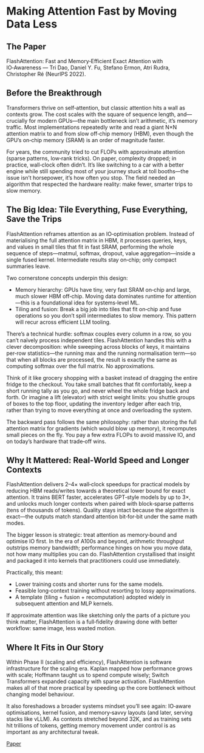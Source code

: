 # Making Attention Fast by Moving Data Less

## The Paper

FlashAttention: Fast and Memory‑Efficient Exact Attention with IO‑Awareness —
Tri Dao, Daniel Y. Fu, Stefano Ermon, Atri Rudra, Christopher Ré (NeurIPS
2022).

## Before the Breakthrough

Transformers thrive on self‑attention, but classic attention hits a wall as
contexts grow. The cost scales with the square of sequence length, and—crucially
for modern GPUs—the main bottleneck isn’t arithmetic, it’s memory traffic. Most
implementations repeatedly write and read a giant N×N attention matrix to and
from slow off‑chip memory (HBM), even though the GPU’s on‑chip memory (SRAM) is
an order of magnitude faster.

For years, the community tried to cut FLOPs with approximate attention (sparse
patterns, low‑rank tricks). On paper, complexity dropped; in practice, wall‑clock
often didn’t. It’s like switching to a car with a better engine while still
spending most of your journey stuck at toll booths—the issue isn’t horsepower,
it’s how often you stop. The field needed an algorithm that respected the
hardware reality: make fewer, smarter trips to slow memory.

## The Big Idea: Tile Everything, Fuse Everything, Save the Trips

FlashAttention reframes attention as an IO‑optimisation problem. Instead of
materialising the full attention matrix in HBM, it processes queries, keys, and
values in small tiles that fit in fast SRAM, performing the whole sequence of
steps—matmul, softmax, dropout, value aggregation—inside a single fused kernel.
Intermediate results stay on‑chip; only compact summaries leave.

Two cornerstone concepts underpin this design:

- Memory hierarchy: GPUs have tiny, very fast SRAM on‑chip and large, much
  slower HBM off‑chip. Moving data dominates runtime for attention—this is a
  foundational idea for systems‑level ML.
- Tiling and fusion: Break a big job into tiles that fit on‑chip and fuse
  operations so you don’t spill intermediates to slow memory. This pattern will
  recur across efficient LLM tooling.

There’s a technical hurdle: softmax couples every column in a row, so you can’t
naïvely process independent tiles. FlashAttention handles this with a clever
decomposition: while sweeping across blocks of keys, it maintains per‑row
statistics—the running max and the running normalisation term—so that when all
blocks are processed, the result is exactly the same as computing softmax over
the full matrix. No approximations.

Think of it like grocery shopping with a basket instead of dragging the entire
fridge to the checkout. You take small batches that fit comfortably, keep a
short running tally as you go, and never wheel the whole fridge back and forth.
Or imagine a lift (elevator) with strict weight limits: you shuttle groups of
boxes to the top floor, updating the inventory ledger after each trip, rather
than trying to move everything at once and overloading the system.

The backward pass follows the same philosophy: rather than storing the full
attention matrix for gradients (which would blow up memory), it recomputes
small pieces on the fly. You pay a few extra FLOPs to avoid massive IO, and on
today’s hardware that trade‑off wins.

## Why It Mattered: Real‑World Speed and Longer Contexts

FlashAttention delivers 2–4× wall‑clock speedups for practical models by
reducing HBM reads/writes towards a theoretical lower bound for exact
attention. It trains BERT faster, accelerates GPT‑style models by up to 3×, and
unlocks much longer contexts when paired with block‑sparse patterns (tens of
thousands of tokens). Quality stays intact because the algorithm is exact—the
outputs match standard attention bit‑for‑bit under the same math modes.

The bigger lesson is strategic: treat attention as memory‑bound and optimise IO
first. In the era of A100s and beyond, arithmetic throughput outstrips memory
bandwidth; performance hinges on how you move data, not how many multiplies you
can do. FlashAttention crystallised that insight and packaged it into kernels
that practitioners could use immediately.

Practically, this meant:

- Lower training costs and shorter runs for the same models.
- Feasible long‑context training without resorting to lossy approximations.
- A template (tiling + fusion + recomputation) adopted widely in subsequent
  attention and MLP kernels.

If approximate attention was like sketching only the parts of a picture you
think matter, FlashAttention is a full‑fidelity drawing done with better
workflow: same image, less wasted motion.

## Where It Fits in Our Story

Within Phase II (scaling and efficiency), FlashAttention is software
infrastructure for the scaling era. Kaplan mapped how performance grows with
scale; Hoffmann taught us to spend compute wisely; Switch Transformers expanded
capacity with sparse activation. FlashAttention makes all of that more
practical by speeding up the core bottleneck without changing model behaviour.

It also foreshadows a broader systems mindset you’ll see again: IO‑aware
optimisations, kernel fusion, and memory‑savvy layouts (and later, serving
stacks like vLLM). As contexts stretched beyond 32K, and as training sets
hit trillions of tokens, getting memory movement under control is as important
as any architectural tweak.

[Paper](llm_papers_syllabus/FlashAttention_Fast_IO_Aware_Dao_2022.pdf)


